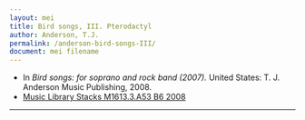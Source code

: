 ```yaml
---
layout: mei
title: Bird songs, III. Pterodactyl
author: Anderson, T.J.
permalink: /anderson-bird-songs-III/
document: mei filename
---
```


- In *Bird songs: for soprano and rock band (2007).* United States: T. J. Anderson Music Publishing, 2008.
- <a href="https://tufts-primo.hosted.exlibrisgroup.com/permalink/f/bnf7qa/01TUN_ALMA21221659780003851" target="_blank">Music Library Stacks M1613.3.A53 B6 2008 </a>

---
